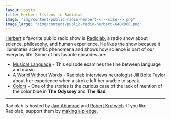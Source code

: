 ```yaml
---
layout: posts
title: Herbert listens to Radiolab
image: "img/content/public-radio-herbert-<!--size-->.png"
image_large: "/img/content/public-radio-herbert-640x960.png"
---
```


[Herbert](/2014/10/23/herbert.html)'s favorite public radio show is [Radiolab](http://www.radiolab.org/), a radio show about science, philosophy, and human experience.
He likes the show because it illuminates scientific phenomena and shows how science is part of our everyday life.
Some of his favorite episodes are:

* [Musical Language](http://www.radiolab.org/story/91512-musical-language/) - This episode examines the line between language and music.
* [A World Without Words](http://www.radiolab.org/story/91729-a-world-without-words/) - Radiolab interviews neurologist Jill Bolte Taylor about her experience when a stroke left her unable to speak.
* [Colors](http://www.radiolab.org/story/211119-colors/) - One of the stories is the curious case of the lack of mention of the color blue in __The Odyssey__ and __The Iliad__.

---

Radiolab is hosted by [Jad Abumrad](https://twitter.com/jadabumrad) and [Robert Krulwich](https://twitter.com/rkrulwich).
If you like Radiolab, support them by [making a pledge](https://pledge3.wnyc.org/epledge/radiolab/?utm_source=radiolab&utm_medium=radiolab-147x36&utm_campaign=pledge&utm_content=support).